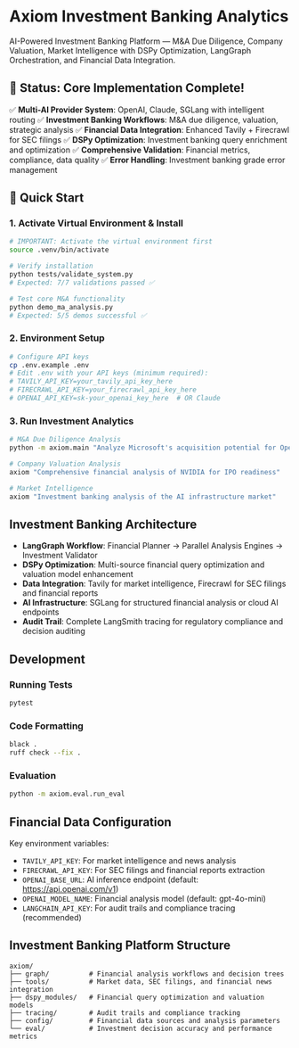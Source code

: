 # Axiom Investment Banking Analytics

AI-Powered Investment Banking Platform — M&A Due Diligence, Company Valuation, Market Intelligence with DSPy Optimization, LangGraph Orchestration, and Financial Data Integration.

## 🎉 Status: Core Implementation Complete!

✅ **Multi-AI Provider System**: OpenAI, Claude, SGLang with intelligent routing
✅ **Investment Banking Workflows**: M&A due diligence, valuation, strategic analysis
✅ **Financial Data Integration**: Enhanced Tavily + Firecrawl for SEC filings
✅ **DSPy Optimization**: Investment banking query enrichment and optimization
✅ **Comprehensive Validation**: Financial metrics, compliance, data quality
✅ **Error Handling**: Investment banking grade error management

## 🚀 Quick Start

### 1. Activate Virtual Environment & Install
```bash
# IMPORTANT: Activate the virtual environment first
source .venv/bin/activate

# Verify installation
python tests/validate_system.py
# Expected: 7/7 validations passed ✅

# Test core M&A functionality
python demo_ma_analysis.py
# Expected: 5/5 demos successful ✅
```

### 2. Environment Setup
```bash
# Configure API keys
cp .env.example .env
# Edit .env with your API keys (minimum required):
# TAVILY_API_KEY=your_tavily_api_key_here
# FIRECRAWL_API_KEY=your_firecrawl_api_key_here
# OPENAI_API_KEY=sk-your_openai_key_here  # OR Claude
```

### 3. Run Investment Analytics
```bash
# M&A Due Diligence Analysis
python -m axiom.main "Analyze Microsoft's acquisition potential for OpenAI"

# Company Valuation Analysis
axiom "Comprehensive financial analysis of NVIDIA for IPO readiness"

# Market Intelligence
axiom "Investment banking analysis of the AI infrastructure market"
```

## Investment Banking Architecture

- **LangGraph Workflow**: Financial Planner → Parallel Analysis Engines → Investment Validator
- **DSPy Optimization**: Multi-source financial query optimization and valuation model enhancement
- **Data Integration**: Tavily for market intelligence, Firecrawl for SEC filings and financial reports
- **AI Infrastructure**: SGLang for structured financial analysis or cloud AI endpoints
- **Audit Trail**: Complete LangSmith tracing for regulatory compliance and decision auditing

## Development

### Running Tests
```bash
pytest
```

### Code Formatting
```bash
black .
ruff check --fix .
```

### Evaluation
```bash
python -m axiom.eval.run_eval
```

## Financial Data Configuration

Key environment variables:
- `TAVILY_API_KEY`: For market intelligence and news analysis
- `FIRECRAWL_API_KEY`: For SEC filings and financial reports extraction
- `OPENAI_BASE_URL`: AI inference endpoint (default: https://api.openai.com/v1)
- `OPENAI_MODEL_NAME`: Financial analysis model (default: gpt-4o-mini)
- `LANGCHAIN_API_KEY`: For audit trails and compliance tracing (recommended)

## Investment Banking Platform Structure

```
axiom/
├── graph/          # Financial analysis workflows and decision trees
├── tools/          # Market data, SEC filings, and financial news integration
├── dspy_modules/   # Financial query optimization and valuation models
├── tracing/        # Audit trails and compliance tracking
├── config/         # Financial data sources and analysis parameters
└── eval/           # Investment decision accuracy and performance metrics
```
